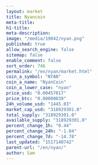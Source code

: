```yaml
---
layout: market
title: Nyancoin
meta-title: 
h1-title: 
meta-description: 
image: "/media/19842/nyan.png"
published: true
allow_search_engine: false
sitemap: false
enable_comment: false
sort_order: 746
permalink: "/en/nyan/market.html"
coin_a_symbol: "NYAN"
coin_a_name: "NyanCoin"
coin_a_lower_case: "nyan"
price_usd: "0.00457017"
price_btc: "0.00000039"
24h_volume_usd: "1445.03"
market_cap_usd: "318929301.0"
total_supply: "318929301.0"
available_supply: "318929301.0"
percent_change_1h: "0.44"
percent_change_24h: "-1.04"
percent_change_7d: "-14.78"
last_updated: "1517140742"
parent-url: "/en/nyan/"
author: Sam
---
```


